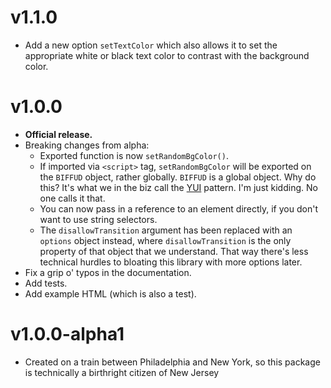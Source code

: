 # v1.1.0

- Add a new option `setTextColor` which also allows it to set the appropriate white or black text color to contrast with the background color.

# v1.0.0

- **Official release.**
- Breaking changes from alpha:
  - Exported function is now `setRandomBgColor()`.
  - If imported via `<script>` tag, `setRandomBgColor` will be exported on the `BIFFUD` object, rather globally. `BIFFUD` is a global object. Why do this? It's what we in the biz call the [YUI](https://yuilibrary.com/yui/docs/yui/) pattern. I'm just kidding. No one calls it that.
  - You can now pass in a reference to an element directly, if you don't want to use string selectors.
  - The `disallowTransition` argument has been replaced with an `options` object instead, where `disallowTransition` is the only property of that object that we understand. That way there's less technical hurdles to bloating this library with more options later.
- Fix a grip o' typos in the documentation.
- Add tests.
- Add example HTML (which is also a test).

# v1.0.0-alpha1

- Created on a train between Philadelphia and New York, so this package is technically a birthright citizen of New Jersey
